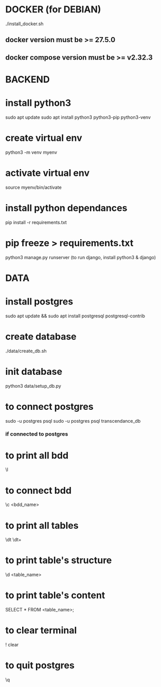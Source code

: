 # DOCKER (for DEBIAN)

./install_docker.sh
## docker version must be >= 27.5.0
## docker compose version must be >= v2.32.3


# BACKEND

# install python3
sudo apt update
sudo apt install python3 python3-pip python3-venv
# create virtual env
python3 -m venv myenv
# activate virtual env
source myenv/bin/activate
# install python dependances
pip install -r requirements.txt

<!-- next commands commented can use to have same versions for all dev_team -->
# pip freeze > requirements.txt


python3 manage.py runserver (to run django, install python3 & django)

# DATA
<!-- needs files .env and secrets -->

# install postgres
sudo apt update && sudo apt install postgresql postgresql-contrib

# create database
./data/create_db.sh
# init database
python3 data/setup_db.py

# to connect postgres
sudo -u postgres psql
sudo -u postgres psql transcendance_db <!-- to access directly bdd  -->

### if connected to postgres ###
# to print all bdd
\l
# to connect bdd
\c <bdd_name>
# to print all tables
\dt
\dt+ <!-- for more detail -->
# to print table's structure
\d <table_name>
# to print table's content
SELECT * FROM <table_name>;
# to clear terminal
\! clear
# to quit postgres
\q

